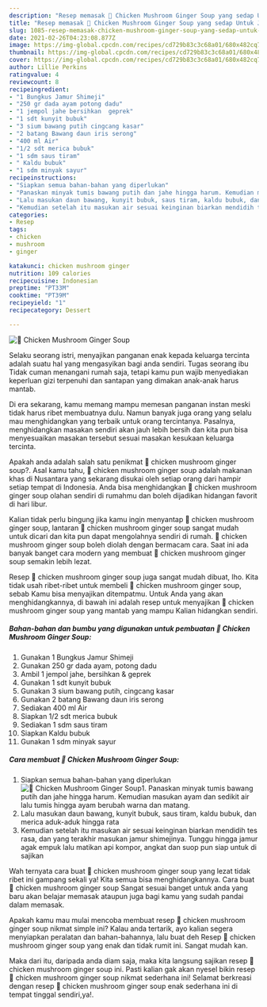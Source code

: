 ```yaml
---
description: "Resep memasak 🍲 Chicken Mushroom Ginger Soup yang sedap Untuk Jualan"
title: "Resep memasak 🍲 Chicken Mushroom Ginger Soup yang sedap Untuk Jualan"
slug: 1085-resep-memasak-chicken-mushroom-ginger-soup-yang-sedap-untuk-jualan
date: 2021-02-26T04:23:08.877Z
image: https://img-global.cpcdn.com/recipes/cd729b83c3c68a01/680x482cq70/🍲-chicken-mushroom-ginger-soup-foto-resep-utama.jpg
thumbnail: https://img-global.cpcdn.com/recipes/cd729b83c3c68a01/680x482cq70/🍲-chicken-mushroom-ginger-soup-foto-resep-utama.jpg
cover: https://img-global.cpcdn.com/recipes/cd729b83c3c68a01/680x482cq70/🍲-chicken-mushroom-ginger-soup-foto-resep-utama.jpg
author: Lillie Perkins
ratingvalue: 4
reviewcount: 8
recipeingredient:
- "1 Bungkus Jamur Shimeji"
- "250 gr dada ayam potong dadu"
- "1 jempol jahe bersihkan  geprek"
- "1 sdt kunyit bubuk"
- "3 sium bawang putih cingcang kasar"
- "2 batang Bawang daun iris serong"
- "400 ml Air"
- "1/2 sdt merica bubuk"
- "1 sdm saus tiram"
- " Kaldu bubuk"
- "1 sdm minyak sayur"
recipeinstructions:
- "Siapkan semua bahan-bahan yang diperlukan"
- "Panaskan minyak tumis bawang putih dan jahe hingga harum. Kemudian masukan ayam dan sedikit air lalu tumis hingga ayam berubah warna dan matang."
- "Lalu masukan daun bawang, kunyit bubuk, saus tiram, kaldu bubuk, dan merica aduk-aduk hingga rata"
- "Kemudian setelah itu masukan air sesuai keinginan biarkan mendidih tes rasa, dan yang terakhir masukan jamur shimejinya. Tunggu hingga jamur agak empuk lalu matikan api kompor, angkat dan suop pun siap untuk di sajikan"
categories:
- Resep
tags:
- chicken
- mushroom
- ginger

katakunci: chicken mushroom ginger 
nutrition: 109 calories
recipecuisine: Indonesian
preptime: "PT33M"
cooktime: "PT39M"
recipeyield: "1"
recipecategory: Dessert

---
```



![🍲 Chicken Mushroom Ginger Soup](https://img-global.cpcdn.com/recipes/cd729b83c3c68a01/680x482cq70/🍲-chicken-mushroom-ginger-soup-foto-resep-utama.jpg)

Selaku seorang istri, menyajikan panganan enak kepada keluarga tercinta adalah suatu hal yang mengasyikan bagi anda sendiri. Tugas seorang ibu Tidak cuman menangani rumah saja, tetapi kamu pun wajib menyediakan keperluan gizi terpenuhi dan santapan yang dimakan anak-anak harus mantab.

Di era  sekarang, kamu memang mampu memesan panganan instan meski tidak harus ribet membuatnya dulu. Namun banyak juga orang yang selalu mau menghidangkan yang terbaik untuk orang tercintanya. Pasalnya, menghidangkan masakan sendiri akan jauh lebih bersih dan kita pun bisa menyesuaikan masakan tersebut sesuai masakan kesukaan keluarga tercinta. 



Apakah anda adalah salah satu penikmat 🍲 chicken mushroom ginger soup?. Asal kamu tahu, 🍲 chicken mushroom ginger soup adalah makanan khas di Nusantara yang sekarang disukai oleh setiap orang dari hampir setiap tempat di Indonesia. Anda bisa menghidangkan 🍲 chicken mushroom ginger soup olahan sendiri di rumahmu dan boleh dijadikan hidangan favorit di hari libur.

Kalian tidak perlu bingung jika kamu ingin menyantap 🍲 chicken mushroom ginger soup, lantaran 🍲 chicken mushroom ginger soup sangat mudah untuk dicari dan kita pun dapat mengolahnya sendiri di rumah. 🍲 chicken mushroom ginger soup boleh diolah dengan bermacam cara. Saat ini ada banyak banget cara modern yang membuat 🍲 chicken mushroom ginger soup semakin lebih lezat.

Resep 🍲 chicken mushroom ginger soup juga sangat mudah dibuat, lho. Kita tidak usah ribet-ribet untuk membeli 🍲 chicken mushroom ginger soup, sebab Kamu bisa menyajikan ditempatmu. Untuk Anda yang akan menghidangkannya, di bawah ini adalah resep untuk menyajikan 🍲 chicken mushroom ginger soup yang mantab yang mampu Kalian hidangkan sendiri.

<!--inarticleads1-->

##### Bahan-bahan dan bumbu yang digunakan untuk pembuatan 🍲 Chicken Mushroom Ginger Soup:

1. Gunakan 1 Bungkus Jamur Shimeji
1. Gunakan 250 gr dada ayam, potong dadu
1. Ambil 1 jempol jahe, bersihkan &amp; geprek
1. Gunakan 1 sdt kunyit bubuk
1. Gunakan 3 sium bawang putih, cingcang kasar
1. Gunakan 2 batang Bawang daun iris serong
1. Sediakan 400 ml Air
1. Siapkan 1/2 sdt merica bubuk
1. Sediakan 1 sdm saus tiram
1. Siapkan  Kaldu bubuk
1. Gunakan 1 sdm minyak sayur




<!--inarticleads2-->

##### Cara membuat 🍲 Chicken Mushroom Ginger Soup:

1. Siapkan semua bahan-bahan yang diperlukan
<img src="https://img-global.cpcdn.com/steps/bd2b39f20dc0268b/160x128cq70/🍲-chicken-mushroom-ginger-soup-langkah-memasak-1-foto.jpg" alt="🍲 Chicken Mushroom Ginger Soup">1. Panaskan minyak tumis bawang putih dan jahe hingga harum. Kemudian masukan ayam dan sedikit air lalu tumis hingga ayam berubah warna dan matang.
1. Lalu masukan daun bawang, kunyit bubuk, saus tiram, kaldu bubuk, dan merica aduk-aduk hingga rata
1. Kemudian setelah itu masukan air sesuai keinginan biarkan mendidih tes rasa, dan yang terakhir masukan jamur shimejinya. Tunggu hingga jamur agak empuk lalu matikan api kompor, angkat dan suop pun siap untuk di sajikan




Wah ternyata cara buat 🍲 chicken mushroom ginger soup yang lezat tidak ribet ini gampang sekali ya! Kita semua bisa menghidangkannya. Cara buat 🍲 chicken mushroom ginger soup Sangat sesuai banget untuk anda yang baru akan belajar memasak ataupun juga bagi kamu yang sudah pandai dalam memasak.

Apakah kamu mau mulai mencoba membuat resep 🍲 chicken mushroom ginger soup nikmat simple ini? Kalau anda tertarik, ayo kalian segera menyiapkan peralatan dan bahan-bahannya, lalu buat deh Resep 🍲 chicken mushroom ginger soup yang enak dan tidak rumit ini. Sangat mudah kan. 

Maka dari itu, daripada anda diam saja, maka kita langsung sajikan resep 🍲 chicken mushroom ginger soup ini. Pasti kalian gak akan nyesel bikin resep 🍲 chicken mushroom ginger soup nikmat sederhana ini! Selamat berkreasi dengan resep 🍲 chicken mushroom ginger soup enak sederhana ini di tempat tinggal sendiri,ya!.

